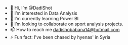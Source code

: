 - 👋 Hi, I’m @DadiShot
- 👀 I’m interested in Data Analysis
- 🌱 I’m currently learning Power BI
- 💞️ I’m looking to collaborate on sport analysis projects.
- 📫 How to reach me dadishobabana14@hotmail.com
- ⚡ Fun fact: I've been chased by hyenas' in Syria

<!---
DadiShot/DadiShot is a ✨ special ✨ repository because its `README.md` (this file) appears on your GitHub profile.
You can click the Preview link to take a look at your changes.
--->
